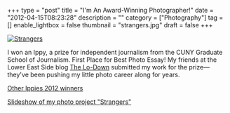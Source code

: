 +++
type = "post"
title = "I'm An Award-Winning Photographer!"
date = "2012-04-15T08:23:28"
description = ""
category = ["Photography"]
tag = []
enable_lightbox = false
thumbnail = "strangers.jpg"
draft = false
+++

<p><a href="http://www.flickr.com/photos/emptysquare/5883621544/in/set-72157627172320196/lightbox/"><img style="display:block; margin-left:auto; margin-right:auto;" src="strangers.jpg" title="Strangers" /></a></p>
<p>I won an Ippy, a prize for independent journalism from the CUNY Graduate
School of Journalism. First Place for Best Photo Essay! My friends at
the Lower East Side blog <a href="http://www.thelodownny.com/">The Lo-Down</a>
submitted my work for the prize&mdash;they've been pushing my little photo
career along for years.</p>
<p><a href="http://voicesofny.org/ippies-2012-winners/">Other Ippies 2012 winners</a></p>
<p><a href="http://www.flickr.com/photos/emptysquare/5716346940/in/set-72157627172320196/lightbox/">Slideshow of my photo project
"Strangers"</a></p>
